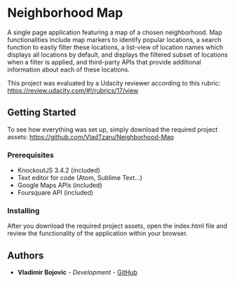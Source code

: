 # Neighborhood Map

A single page application featuring a map of a chosen neighborhood. Map functionalities include map markers to identify popular locations, a search function to easily filter these locations, a list-view of location names which displays all locations by default, and displays the filtered subset of locations when a filter is applied, and third-party APIs that provide additional information about each of these locations.

This project was evaluated by a Udacity reviewer according to this rubric: https://review.udacity.com/#!/rubrics/17/view

## Getting Started
To see how everything was set up, simply download the required project assets:
https://github.com/VladTzaru/Neighborhood-Map

### Prerequisites
- KnockoutJS 3.4.2 (included)
- Text editor for code (Atom, Sublime Text...)
- Google Maps APIs (included)
- Foursquare API (included)

### Installing
After you download the required project assets, open the index.html file and review the functionality of the application within your browser.

## Authors
* **Vladimir Bojovic** - *Development* - [GitHub](https://github.com/VladTzaru)
